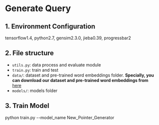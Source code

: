 # Generate Query

## 1. Environment Configuration

tensorflow1.4, python2.7, gensim2.3.0, jieba0.39, progressbar2

## 2. File structure

- `utils.py`: data process and evaluate module
- `train.py`: train and test
- `data/`: dataset and pre-trained word embeddings folder. **Specially, you can download our dataset and pre-trained word embeddings from** [here](https://drive.google.com/open?id=1HKt6pIc6iF2J9EeRQSt5uI9MUL2NjqeT)
- `models/`: models folder

## 3. Train Model

python train.py --model_name New_Pointer_Generator
